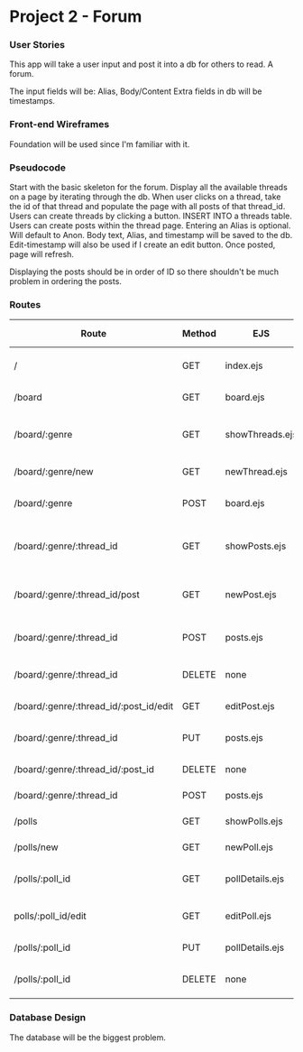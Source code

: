 # Project 2 - Forum

### User Stories
This app will take a user input and post it into a db for others to read. A forum.

The input fields will be: Alias, Body/Content
Extra fields in db will be timestamps.

### Front-end Wireframes
Foundation will be used since I'm familiar with it.

### Pseudocode
Start with the basic skeleton for the forum.
Display all the available threads on a page by iterating through the db.
When user clicks on a thread, take the id of that thread and populate the page with all posts of that thread_id.
Users can create threads by clicking a button. INSERT INTO a threads table.
Users can create posts within the thread page.
	Entering an Alias is optional. Will default to Anon.
	Body text, Alias, and timestamp will be saved to the db. Edit-timestamp will also be used if I create an edit button.
	Once posted, page will refresh.

Displaying the posts should be in order of ID so there shouldn't be much problem in ordering the posts.

### Routes
Route | Method | EJS | dbTable Used | Purpose
------|--------|-----|--------------|---------
/	| GET | index.ejs | posts, threads | landing page to welcome users 
/board | GET | board.ejs | threads, posts | displays all the folders/threads
/board/:genre | GET | showThreads.ejs | posts, threads(for topic name) | renders all threads with associated genre
/board/:genre/new | GET | newThread.ejs | none	| form to create a new thread
/board/:genre | POST | board.ejs | threads, posts | create new thread + redirects
/board/:genre/:thread_id | GET | showPosts.ejs | posts, threads | renders all posts in associated thread
/board/:genre/:thread_id/post | GET | newPost.ejs | none | gen. form to create a new post in thread:id
/board/:genre/:thread_id | POST | posts.ejs | posts, threads | save new thread + redirect
/board/:genre/:thread_id | DELETE | none | posts, threads | delete thread and associated posts
/board/:genre/:thread_id/:post_id/edit | GET | editPost.ejs | posts | form for editing post
/board/:genre/:thread_id | PUT | posts.ejs | posts, threads | overwrite db with new post + redirect
/board/:genre/:thread_id/:post_id | DELETE | none | posts,threads | delete post + refresh
/board/:genre/:thread_id | POST | posts.ejs | posts, threads | liking OP + refresh page
/polls | GET | showPolls.ejs | polls | render list of polls
/polls/new | GET | newPoll.ejs | none | form to create a new poll
/polls/:poll_id | GET | pollDetails.ejs | polls, polloptions | render a poll's question and its options
polls/:poll_id/edit | GET | editPoll.ejs | polloptions | render edit page for poll_id
/polls/:poll_id | PUT | pollDetails.ejs | polls, polloptions | edit poll_id db and redirect
/polls/:poll_id | DELETE | none | polls, polloptions | delete poll and its options + redirect

### Database Design
The database will be the biggest problem.
